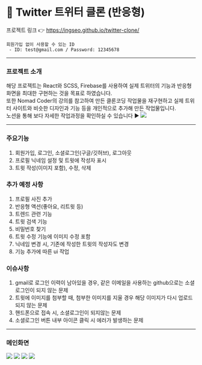 # :hatching_chick: Twitter 트위터 클론 (반응형) 
프로젝트 링크 :point_right: https://ingseo.github.io/twitter-clone/
```
회원가입 없이 사용할 수 있는 ID
 - ID: test@gmail.com / Password: 12345678
```
***
### 프로젝트 소개
해당 프로젝트는 React와 SCSS, Firebase를 사용하여 실제 트위터의 기능과 반응형 화면을 최대한 구현하는 것을 목표로 하였습니다.<br>
또한 Nomad Coder의 강의를 참고하여 만든 클론코딩 작업물을 재구현하고 실제 트위터 사이트와 비슷한 디자인과 기능 등을 개인적으로 추가해 만든 작업물입니다.<br>
노션을 통해 보다 자세한 작업과정을 확인하실 수 있습니다 :arrow_forward: <a href="https://ingseo.notion.site/a614b41638b04c7da2191429b1cb6995?v=a2b364dcf694451e93f960ec5985c0d6"><img src="https://img.shields.io/badge/Notion-000000?style=flat&logo=Notion&logoColor=white" /></a>
***
### 주요기능
1. 회원가입, 로그인, 소셜로그인(구글/깃허브), 로그아웃  
2. 프로필 닉네임 설정 및 트윗에 작성자 표시
3. 트윗 작성(이미지 포함), 수정, 삭제

### 추가 예정 사항
1. 프로필 사진 추가
2. 반응형 액션(좋아요, 리트윗 등)
3. 트렌드 관련 기능
4. 트윗 검색 기능
5. 비밀번호 찾기
6. 트윗 수정 기능에 이미지 수정 포함
7. 닉네임 변경 시, 기존에 작성한 트윗의 작성자도 변경
8. 기능 추가에 따른 ui 작업

### 이슈사항
1. gmail로 로그인 이력이 남아있을 경우, 같은 이메일을 사용하는 github으로는 소셜 로그인이 되지 않는 문제
2. 트윗에 이미지를 첨부할 때, 첨부한 이미지를 지울 경우 해당 이미지가 다시 업로드 되지 않는 문제
3. 핸드폰으로 접속 시, 소셜로그인이 되지않는 문제
4. 소셜로그인 버튼 내부 아이콘 클릭 시 에러가 발생하는 문제

***
### 메인화면
<img src="https://imgur.com/HjsOckC.png" />
<img src="https://imgur.com/fuswpyV.png" />
<img src="https://imgur.com/aMr6yFW.png" />
<img src="https://i.imgur.com/38fjqhI.png" />
